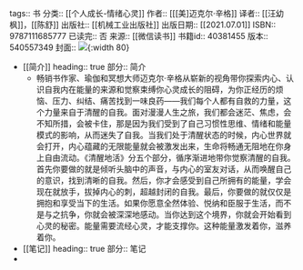 tags:: 书
分类:: [[个人成长-情绪心灵]]
作者:: [[[美]迈克尔·辛格]]
译者:: [[汪幼枫]]，[[陈舒]]
出版社:: [[机械工业出版社]]
出版日期:: [[2021.07.01]]
ISBN:: 9787111685777
已读完:: 否
来源:: [[微信读书]]
书籍id:: 40381455
版本:: 540557349
封面:: ![](https://cdn.weread.qq.com/weread/cover/84/YueWen_40381455/s_YueWen_40381455.jpg){:width 80}

- [[简介]]
  heading:: true
  部分:: 简介
	- 畅销书作家、瑜伽和冥想大师迈克尔·辛格从崭新的视角带你探索内心、认识自我内在能量的来源和觉察束缚你心灵成长的阻碍，为你正经历的烦恼、压力、纠结、痛苦找到一味良药——我们每个人都有自救的力量，这个力量来自于清醒的自我。面对漫漫人生之旅，我们都会迷茫、焦虑，会不知所措，会被卡住，那是因为我们受到了自己习惯性思维、情绪和能量模式的影响，从而迷失了自我。当我们处于清醒状态的时候，内心世界就会打开，内心蕴藏的无限能量就会被激发出来，生命将畅通无阻地在你身上自由流动。《清醒地活》分五个部分，循序渐进地带你觉察清醒的自我。首先你要做的就是倾听头脑中的声音，与内心的室友对话，从而唤醒自己的意识，找到清晰的自我。然后，你才会感受到自己所拥有的能量，学会现在就放手，拔掉内心的刺，超越封闭的自我。最后，你要做的就仅仅是拥抱和享受当下的生活。如果你愿意全然体验、悦纳和臣服于生活，而不是与之抗争，你就会被深深地感动。当你达到这个境界，你就会开始看到心灵的秘密。能量需要流经心灵，才能支撑你。这种能量激发着你，滋养着你。
- [[笔记]]
  heading:: true
  部分:: 笔记
-